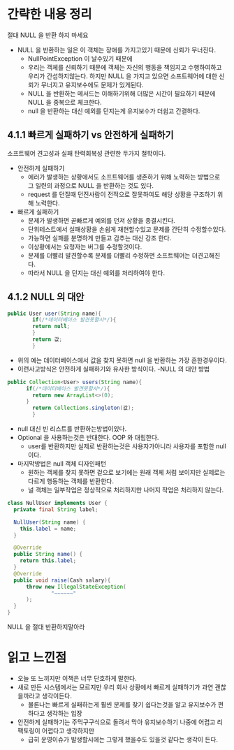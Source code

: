 # 간략한 내용 정리

절대 NULL 을 반환 하지 마세요

- NULL 을 반환하는 일은 이 객체는 장애를 가지고있기 때문에 신뢰가 무너진다.
    - NullPointException 이 날수있기 때문에
    - 우리는 객체를 신뢰하기 때문에 객체는 자신의 행동을 책임지고 수행하여하고 우리가 간섭하지않는다. 하지만 NULL 을 가지고 있으면 소프트웨어에 대한 신뢰가 무너지고 유지보수에도 문제가 있게된다.
    - NULL 을 반환하는 메서드는 이해하기위해 더많은 시간이 필요하기 때문에 NULL 을 중복으로 체크한다.
    - null 을 반환하는 대신 예외를 던지는게 유지보수가 더쉽고 간결하다.

## 4.1.1 빠르게 실패하기 vs 안전하게 실패하기

소프트웨어 견고성과 실패 탄력회복성 관련한 두가지 철학이다.

- 안전하게 실패하기
    - 에러가 발생하는 상황에서도 소프트웨어를 생존하기 위해 노력하는 방법으로 그 일련의 과정으로 NULL 을 반환하는 것도 있다.
    - request 를 던질때 던진사람이 전적으로 잘못하여도 해당 상황을 구조하기 위해 노력한다.
- 빠르게 실패하기
    - 문제가 발생하면 곧빠르게 예외를 던져 상황을 종결시킨다.
    - 단위테스트에서 실패상황을 손쉽게 재현할수있고 문제를 간단히 수정할수있다.
    - 가능하면 실패를 분명하게 만들고 감추는 대신 강조 한다.
    - 이상황에서는 요청자는 버그를 수정할것이다.
    - 문제를 더빨리 발견할수록 문제를 더빨리 수정하면 소프트웨어는 더견고해진다.
    - 따라서 NULL 을 던지는 대신 예외를 처리하여야 한다.

## 4.1.2 NULL 의 대안

```java
public User user(String name){
        if(/*데이터베이스 발견못할시*/){
        return null;
        }
        return 값;
        }

```

- 위의 예는 데이터베이스에서 값을 찾지 못하면 null 을 반환하는 가장 흔한경우이다.
- 이런사고방식은 안전하게 실패하기와 유사한 방식이다.
-NULL 의 대안 방법
```java
public Collection<User> users(String name){
      if(/*데이터베이스 발견못할시*/){
        return new ArrayList<>(0);
      }
        return Collections.singleton(값);
        }
```
- null 대신 빈 리스트를 반환하는방법이있다.
- Optional 을 사용하는것은 반대한다. OOP 와 대립한다. 
  - user를 반환하지만 실제로 반환하는것은 사용자가아니라 사용자를 포함한 null 이다.
- 마지막방법은 null 객체 디자인패턴
  - 원하는 객체를 찾지 못하면 겉으로 보기에는 원래 객체 처럼 보이지만 실제로는 다르게 행동하는 객체를 반환한다.
  - 널 객체는 일부작업은 정상적으로 처리하지만 나머지 작업은 처리하지 않는다.

```java
class NullUser implements User {
  private final String label;

  NullUser(String name) {
    this.label = name;
  }

  @Override
  public String name() {
    return this.label;
  }
  @Override
  public void raise(Cash salary){
      throw new IllegalStateException(
              "~~~~~~"
      );
  }
}
```
NULL 을 절대 반환하지말아라

# 읽고 느낀점
- 오늘 또 느끼지만 이책은 너무 단호하게 말한다.
- 새로 만든 시스템에서는 모르지만 우리 회사 상황에서 빠르게 실패하기가 과연 괜찮을까라고 생각이든다.
  - 물론나는 빠르게 실패하는게 훨씬 문제를 찾기 쉽다는것을 알고 유지보수가 편하다고 생각하는 입장
- 안전하게 실패하기는 주먹구구식으로 돌려서 막아 유지보수하기 나중에 어렵고 리팩토링이 어렵다고 생각하지만
  - 급히 운영이슈가 발생할시에는 그렇게 했을수도 있을것 같다는 생각이 든다.
